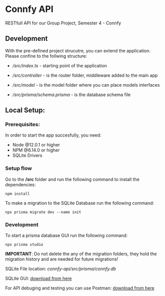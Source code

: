 # Connfy API

RESTfull API for our Group Project, Semester 4 - Connfy 

## Development
With the pre-defined project strucutre, you can extend the application. Please confine to the follwing structure:

- */src/index.ts* - starting point of the application

- */src/controller* - is the router folder, middleware added to the main app

- */src/model* - is the model folder where you can place models interfaces 

- */src/prisma/schema.prisma* - is the database schema file
## Local Setup:
### Prerequisites:
In order to start the app succesfully, you need: 
- Node @12.0.1 or higher
- NPM @6.14.0 or higher
- SQLite Drivers

### Setup flow
Go to the **/src** folder and run the following command to install the dependencies: 
```
npm install
```

To make a migration to the SQLite Database run the following command:
```
npx prisma migrate dev --name init
```

### Development

To start a prisma database GUI run the following command:
```
npx prisma studio
```

**IMPORTANT**: Do not delete the any of the migration folders, they hold the migration history and are needed for future migrations!

SQLite File location:
*connfy-api/src/prisma/connfy.db*

SQLite GUI: [download from here](https://sqlitestudio.pl/)

For API debuging and testing you can use Postman: [download from here](https://www.postman.com/)

